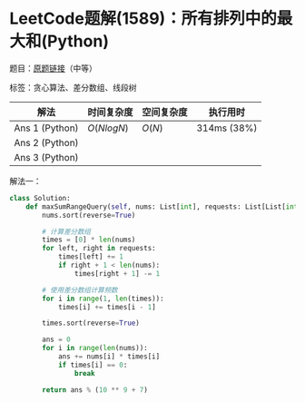 # LeetCode题解(1589)：所有排列中的最大和(Python)

题目：[原题链接](https://leetcode-cn.com/problems/maximum-sum-obtained-of-any-permutation/)（中等）

标签：贪心算法、差分数组、线段树

| 解法           | 时间复杂度 | 空间复杂度 | 执行用时    |
| -------------- | ---------- | ---------- | ----------- |
| Ans 1 (Python) | $O(NlogN)$ | $O(N)$     | 314ms (38%) |
| Ans 2 (Python) |            |            |             |
| Ans 3 (Python) |            |            |             |

解法一：

```python
class Solution:
    def maxSumRangeQuery(self, nums: List[int], requests: List[List[int]]) -> int:
        nums.sort(reverse=True)

        # 计算差分数组
        times = [0] * len(nums)
        for left, right in requests:
            times[left] += 1
            if right + 1 < len(nums):
                times[right + 1] -= 1

        # 使用差分数组计算频数
        for i in range(1, len(times)):
            times[i] += times[i - 1]

        times.sort(reverse=True)

        ans = 0
        for i in range(len(nums)):
            ans += nums[i] * times[i]
            if times[i] == 0:
                break

        return ans % (10 ** 9 + 7)
```